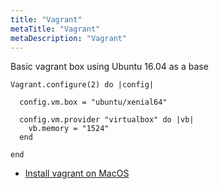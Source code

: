 ```yaml
---
title: "Vagrant"
metaTitle: "Vagrant"
metaDescription: "Vagrant"
---
```


Basic vagrant box using Ubuntu 16.04 as a base

```
Vagrant.configure(2) do |config|

  config.vm.box = "ubuntu/xenial64"

  config.vm.provider "virtualbox" do |vb|
    vb.memory = "1524"
  end

end
```

- [Install vagrant on MacOS](https://sourabhbajaj.com/mac-setup/Vagrant/README.html)
